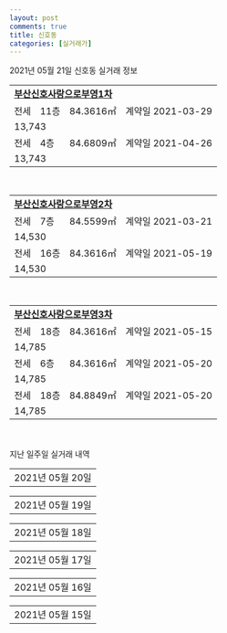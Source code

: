 ```yaml
---
layout: post
comments: true
title: 신호동
categories: [실거래가]
---
```


2021년 05월 21일 신호동 실거래 정보

<table>
  <tr>
    <td colspan="4" style="font-weight: bold;"><a href="https://search.naver.com/search.naver?query=부산신호사랑으로부영1차">부산신호사랑으로부영1차</a></td>
  </tr>
    
  <tr>
    <td>전세</td>
    <td>11층</td>
    <td>84.3616㎡</td>
    <td>계약일 2021-03-29</td>
  </tr>
  <tr>
    <td colspan="4">13,743</td>
  </tr>
    
  <tr>
    <td>전세</td>
    <td>4층</td>
    <td>84.6809㎡</td>
    <td>계약일 2021-04-26</td>
  </tr>
  <tr>
    <td colspan="4">13,743</td>
  </tr>
    
</table>
<br>
<table>
  <tr>
    <td colspan="4" style="font-weight: bold;"><a href="https://search.naver.com/search.naver?query=부산신호사랑으로부영2차">부산신호사랑으로부영2차</a></td>
  </tr>
    
  <tr>
    <td>전세</td>
    <td>7층</td>
    <td>84.5599㎡</td>
    <td>계약일 2021-03-21</td>
  </tr>
  <tr>
    <td colspan="4">14,530</td>
  </tr>
    
  <tr>
    <td>전세</td>
    <td>16층</td>
    <td>84.3616㎡</td>
    <td>계약일 2021-05-19</td>
  </tr>
  <tr>
    <td colspan="4">14,530</td>
  </tr>
    
</table>
<br>
<table>
  <tr>
    <td colspan="4" style="font-weight: bold;"><a href="https://search.naver.com/search.naver?query=부산신호사랑으로부영3차">부산신호사랑으로부영3차</a></td>
  </tr>
    
  <tr>
    <td>전세</td>
    <td>18층</td>
    <td>84.3616㎡</td>
    <td>계약일 2021-05-15</td>
  </tr>
  <tr>
    <td colspan="4">14,785</td>
  </tr>
    
  <tr>
    <td>전세</td>
    <td>6층</td>
    <td>84.3616㎡</td>
    <td>계약일 2021-05-20</td>
  </tr>
  <tr>
    <td colspan="4">14,785</td>
  </tr>
    
  <tr>
    <td>전세</td>
    <td>18층</td>
    <td>84.8849㎡</td>
    <td>계약일 2021-05-20</td>
  </tr>
  <tr>
    <td colspan="4">14,785</td>
  </tr>
    
</table>
    
<div style="margin-top: 50px; margin-bottom: 13px">지난 일주일 실거래 내역</div>

  <table style="width: 100%; margin-bottom: 1px">
      <tr class="header">
        <td>2021년 05월 20일</td>
      </tr>
      <tr class="child" style="display: none">
        <td>
            
        <table>
          <tr>
            <td colspan="4" style="font-weight: bold;"><a href="https://search.naver.com/search.naver?query=실거래정보없음">실거래정보없음</a></td>
          </tr>

        </table>
    
        </td>
      </tr>
  </table>
    
  <table style="width: 100%; margin-bottom: 1px">
      <tr class="header">
        <td>2021년 05월 19일</td>
      </tr>
      <tr class="child" style="display: none">
        <td>
            
        <table>
          <tr>
            <td colspan="4" style="font-weight: bold;"><a href="https://search.naver.com/search.naver?query=부산신호윌더하임">부산신호윌더하임</a></td>
          </tr>

          <tr>
            <td>매매</td>
            <td>7층</td>
            <td>97.376㎡</td>
            <td>계약일 2021-04-20</td>
          </tr>
          <tr>
            <td colspan="4">24,000<br>기존최고가 24,000</td>
          </tr>
    
        </table>
        <table style="margin-top: 5px">
          <tr>
            <td colspan="4" style="font-weight: bold;"><a href="https://search.naver.com/search.naver?query=부산신호사랑으로부영1차">부산신호사랑으로부영1차</a></td>
          </tr>
    
          <tr>
            <td>전세</td>
            <td>5층</td>
            <td>84.6809㎡</td>
            <td>계약일 2021-03-27</td>
          </tr>
          <tr>
            <td colspan="4">13,743</td>
          </tr>
    
          <tr>
            <td>전세</td>
            <td>12층</td>
            <td>84.5599㎡</td>
            <td>계약일 2021-05-08</td>
          </tr>
          <tr>
            <td colspan="4">13,743</td>
          </tr>
    
          <tr>
            <td>전세</td>
            <td>4층</td>
            <td>84.3616㎡</td>
            <td>계약일 2021-05-10</td>
          </tr>
          <tr>
            <td colspan="4">13,743</td>
          </tr>
    
        </table>
        <table style="margin-top: 5px">
          <tr>
            <td colspan="4" style="font-weight: bold;"><a href="https://search.naver.com/search.naver?query=부산신호사랑으로부영2차">부산신호사랑으로부영2차</a></td>
          </tr>
    
          <tr>
            <td>전세</td>
            <td>6층</td>
            <td>59.9284㎡</td>
            <td>계약일 2021-05-18</td>
          </tr>
          <tr>
            <td colspan="4">11,897</td>
          </tr>
    
          <tr>
            <td>전세</td>
            <td>2층</td>
            <td>84.3616㎡</td>
            <td>계약일 2021-05-18</td>
          </tr>
          <tr>
            <td colspan="4">14,530</td>
          </tr>
    
          <tr>
            <td>전세</td>
            <td>1층</td>
            <td>84.3616㎡</td>
            <td>계약일 2021-05-18</td>
          </tr>
          <tr>
            <td colspan="4">14,530</td>
          </tr>
    
          <tr>
            <td>전세</td>
            <td>2층</td>
            <td>59.9284㎡</td>
            <td>계약일 2021-05-18</td>
          </tr>
          <tr>
            <td colspan="4">11,897</td>
          </tr>
    
        </table>
        <table style="margin-top: 5px">
          <tr>
            <td colspan="4" style="font-weight: bold;"><a href="https://search.naver.com/search.naver?query=부산신호사랑으로부영3차">부산신호사랑으로부영3차</a></td>
          </tr>
    
          <tr>
            <td>전세</td>
            <td>3층</td>
            <td>84.9759㎡</td>
            <td>계약일 2021-03-22</td>
          </tr>
          <tr>
            <td colspan="4">14,785</td>
          </tr>
    
        </table>
        <table style="margin-top: 5px">
          <tr>
            <td colspan="4" style="font-weight: bold;"><a href="https://search.naver.com/search.naver?query=부산신호사랑으로부영5차">부산신호사랑으로부영5차</a></td>
          </tr>
    
          <tr>
            <td>전세</td>
            <td>12층</td>
            <td>84.3616㎡</td>
            <td>계약일 2021-05-18</td>
          </tr>
          <tr>
            <td colspan="4">14,785</td>
          </tr>
    
        </table>
    
        </td>
      </tr>
  </table>
    
  <table style="width: 100%; margin-bottom: 1px">
      <tr class="header">
        <td>2021년 05월 18일</td>
      </tr>
      <tr class="child" style="display: none">
        <td>
            
        <table>
          <tr>
            <td colspan="4" style="font-weight: bold;"><a href="https://search.naver.com/search.naver?query=부산신호사랑으로부영1차">부산신호사랑으로부영1차</a></td>
          </tr>

          <tr>
            <td>전세</td>
            <td>20층</td>
            <td>59.928㎡</td>
            <td>계약일 2021-04-03</td>
          </tr>
          <tr>
            <td colspan="4">11,307</td>
          </tr>
    
          <tr>
            <td>전세</td>
            <td>20층</td>
            <td>84.3616㎡</td>
            <td>계약일 2021-04-23</td>
          </tr>
          <tr>
            <td colspan="4">13,743</td>
          </tr>
    
          <tr>
            <td>전세</td>
            <td>20층</td>
            <td>84.3616㎡</td>
            <td>계약일 2021-04-25</td>
          </tr>
          <tr>
            <td colspan="4">13,743</td>
          </tr>
    
          <tr>
            <td>전세</td>
            <td>18층</td>
            <td>84.6809㎡</td>
            <td>계약일 2021-05-05</td>
          </tr>
          <tr>
            <td colspan="4">13,743</td>
          </tr>
    
          <tr>
            <td>전세</td>
            <td>20층</td>
            <td>84.3616㎡</td>
            <td>계약일 2021-05-11</td>
          </tr>
          <tr>
            <td colspan="4">13,743</td>
          </tr>
    
          <tr>
            <td>전세</td>
            <td>3층</td>
            <td>84.3616㎡</td>
            <td>계약일 2021-05-17</td>
          </tr>
          <tr>
            <td colspan="4">13,743</td>
          </tr>
    
          <tr>
            <td>전세</td>
            <td>11층</td>
            <td>84.3616㎡</td>
            <td>계약일 2021-05-15</td>
          </tr>
          <tr>
            <td colspan="4">13,743</td>
          </tr>
    
          <tr>
            <td>전세</td>
            <td>3층</td>
            <td>84.6809㎡</td>
            <td>계약일 2021-05-17</td>
          </tr>
          <tr>
            <td colspan="4">13,743</td>
          </tr>
    
          <tr>
            <td>전세</td>
            <td>5층</td>
            <td>59.928㎡</td>
            <td>계약일 2021-05-17</td>
          </tr>
          <tr>
            <td colspan="4">11,307</td>
          </tr>
    
        </table>
        <table style="margin-top: 5px">
          <tr>
            <td colspan="4" style="font-weight: bold;"><a href="https://search.naver.com/search.naver?query=부산신호사랑으로부영2차">부산신호사랑으로부영2차</a></td>
          </tr>
    
          <tr>
            <td>전세</td>
            <td>3층</td>
            <td>84.3616㎡</td>
            <td>계약일 2021-04-20</td>
          </tr>
          <tr>
            <td colspan="4">14,530</td>
          </tr>
    
          <tr>
            <td>전세</td>
            <td>1층</td>
            <td>84.3616㎡</td>
            <td>계약일 2021-04-22</td>
          </tr>
          <tr>
            <td colspan="4">14,530</td>
          </tr>
    
          <tr>
            <td>전세</td>
            <td>4층</td>
            <td>84.6809㎡</td>
            <td>계약일 2021-05-01</td>
          </tr>
          <tr>
            <td colspan="4">14,530</td>
          </tr>
    
          <tr>
            <td>전세</td>
            <td>2층</td>
            <td>84.3616㎡</td>
            <td>계약일 2021-05-03</td>
          </tr>
          <tr>
            <td colspan="4">14,530</td>
          </tr>
    
        </table>
        <table style="margin-top: 5px">
          <tr>
            <td colspan="4" style="font-weight: bold;"><a href="https://search.naver.com/search.naver?query=부산신호사랑으로부영3차">부산신호사랑으로부영3차</a></td>
          </tr>
    
          <tr>
            <td>전세</td>
            <td>1층</td>
            <td>84.3616㎡</td>
            <td>계약일 2021-03-08</td>
          </tr>
          <tr>
            <td colspan="4">14,785</td>
          </tr>
    
          <tr>
            <td>전세</td>
            <td>2층</td>
            <td>84.3616㎡</td>
            <td>계약일 2021-04-03</td>
          </tr>
          <tr>
            <td colspan="4">14,785</td>
          </tr>
    
          <tr>
            <td>전세</td>
            <td>4층</td>
            <td>84.3616㎡</td>
            <td>계약일 2021-04-22</td>
          </tr>
          <tr>
            <td colspan="4">14,785</td>
          </tr>
    
          <tr>
            <td>전세</td>
            <td>13층</td>
            <td>59.9284㎡</td>
            <td>계약일 2021-05-17</td>
          </tr>
          <tr>
            <td colspan="4">12,233</td>
          </tr>
    
        </table>
        <table style="margin-top: 5px">
          <tr>
            <td colspan="4" style="font-weight: bold;"><a href="https://search.naver.com/search.naver?query=부산신호사랑으로부영5차">부산신호사랑으로부영5차</a></td>
          </tr>
    
          <tr>
            <td>전세</td>
            <td>10층</td>
            <td>147.1006㎡</td>
            <td>계약일 2021-05-17</td>
          </tr>
          <tr>
            <td colspan="4">27,940</td>
          </tr>
    
        </table>
    
        </td>
      </tr>
  </table>
    
  <table style="width: 100%; margin-bottom: 1px">
      <tr class="header">
        <td>2021년 05월 17일</td>
      </tr>
      <tr class="child" style="display: none">
        <td>
            
        <table>
          <tr>
            <td colspan="4" style="font-weight: bold;"><a href="https://search.naver.com/search.naver?query=실거래정보없음">실거래정보없음</a></td>
          </tr>

        </table>
    
        </td>
      </tr>
  </table>
    
  <table style="width: 100%; margin-bottom: 1px">
      <tr class="header">
        <td>2021년 05월 16일</td>
      </tr>
      <tr class="child" style="display: none">
        <td>
            
        <table>
          <tr>
            <td colspan="4" style="font-weight: bold;"><a href="https://search.naver.com/search.naver?query=실거래정보없음">실거래정보없음</a></td>
          </tr>

        </table>
    
        </td>
      </tr>
  </table>
    
  <table style="width: 100%; margin-bottom: 1px">
      <tr class="header">
        <td>2021년 05월 15일</td>
      </tr>
      <tr class="child" style="display: none">
        <td>
            
        <table>
          <tr>
            <td colspan="4" style="font-weight: bold;"><a href="https://search.naver.com/search.naver?query=부산신호사랑으로부영1차">부산신호사랑으로부영1차</a></td>
          </tr>

          <tr>
            <td>전세</td>
            <td>6층</td>
            <td>84.3616㎡</td>
            <td>계약일 2021-05-07</td>
          </tr>
          <tr>
            <td colspan="4">13,743</td>
          </tr>
    
        </table>
        <table style="margin-top: 5px">
          <tr>
            <td colspan="4" style="font-weight: bold;"><a href="https://search.naver.com/search.naver?query=부산신호사랑으로부영2차">부산신호사랑으로부영2차</a></td>
          </tr>
    
          <tr>
            <td>전세</td>
            <td>4층</td>
            <td>84.3616㎡</td>
            <td>계약일 2021-04-03</td>
          </tr>
          <tr>
            <td colspan="4">14,530</td>
          </tr>
    
          <tr>
            <td>전세</td>
            <td>9층</td>
            <td>84.5599㎡</td>
            <td>계약일 2021-05-14</td>
          </tr>
          <tr>
            <td colspan="4">14,530</td>
          </tr>
    
          <tr>
            <td>전세</td>
            <td>6층</td>
            <td>59.9284㎡</td>
            <td>계약일 2021-05-14</td>
          </tr>
          <tr>
            <td colspan="4">11,897</td>
          </tr>
    
          <tr>
            <td>전세</td>
            <td>16층</td>
            <td>84.3616㎡</td>
            <td>계약일 2021-05-14</td>
          </tr>
          <tr>
            <td colspan="4">14,530</td>
          </tr>
    
        </table>
        <table style="margin-top: 5px">
          <tr>
            <td colspan="4" style="font-weight: bold;"><a href="https://search.naver.com/search.naver?query=부산신호사랑으로부영3차">부산신호사랑으로부영3차</a></td>
          </tr>
    
          <tr>
            <td>전세</td>
            <td>5층</td>
            <td>84.9759㎡</td>
            <td>계약일 2021-03-05</td>
          </tr>
          <tr>
            <td colspan="4">14,785</td>
          </tr>
    
          <tr>
            <td>전세</td>
            <td>7층</td>
            <td>84.3616㎡</td>
            <td>계약일 2021-05-14</td>
          </tr>
          <tr>
            <td colspan="4">14,785</td>
          </tr>
    
          <tr>
            <td>전세</td>
            <td>19층</td>
            <td>84.9759㎡</td>
            <td>계약일 2021-05-14</td>
          </tr>
          <tr>
            <td colspan="4">14,785</td>
          </tr>
    
        </table>
        <table style="margin-top: 5px">
          <tr>
            <td colspan="4" style="font-weight: bold;"><a href="https://search.naver.com/search.naver?query=부산신호사랑으로부영5차">부산신호사랑으로부영5차</a></td>
          </tr>
    
          <tr>
            <td>전세</td>
            <td>13층</td>
            <td>84.9759㎡</td>
            <td>계약일 2021-05-14</td>
          </tr>
          <tr>
            <td colspan="4">14,785</td>
          </tr>
    
          <tr>
            <td>전세</td>
            <td>10층</td>
            <td>84.3616㎡</td>
            <td>계약일 2021-05-14</td>
          </tr>
          <tr>
            <td colspan="4">14,785</td>
          </tr>
    
        </table>
    
        </td>
      </tr>
  </table>
    

